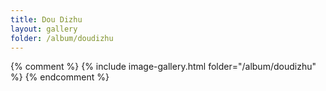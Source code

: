 ```yaml
---
title: Dou Dizhu
layout: gallery
folder: /album/doudizhu
---
```

{% comment %}
{% include image-gallery.html folder="/album/doudizhu" %}
{% endcomment %}
